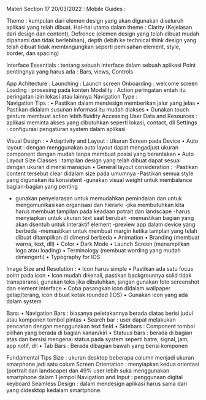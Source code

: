 Materi Section 17 20/03/2022 :
Mobile Guides :

Theme : kumpulan dari elemen design yang akan digunakan diseluruh aplikasi yang telah dibuat.
Hal-hal utama dalam theme : 
Clarity (Kejelasan dari design dan content), Defrence (elemen design yang telah dibuat mudah dipahami dan tidak berlebihan), depth (lebih ke technical think design yang telah dibuat tidak membingungkan seperti pemisahan element, style, border, dan spacing)

Interface Essentials : tentang sebuah interface dalam sebuah aplikasi
Point pentingnya yang harus ada : Bars, views, Controls

App Achitecture :
Launching : Launch screen
Onboarding : welcome screen
Loading : prosesing pada konten
Modality : Action peringatan entah itu peringatan izin lokasi atau lainnya
Navigation Type :  
Navigation Tips :
•	Pastikan dalam mendesign memberikan jalur yang jelas
•	Pastikan didalam susunan informasi itu mudah diakses
•	Gunakan touch gesture membuat action lebih fluidity
Accessing User Data and Resources : aplikasi meminta akses yang dibutuhkan seperti lokasi, contact, dll
Settings : configurasi pengaturan system dalam aplikasi

Visual Design :
•	Adaptivity and Layout : Ukuran Screen pada Device
•	Auto layout : dengan menggunakan auto layout dapat mengadjust ukuran component dengan mudah tanpa membuat posisi yang berantakan
•	Auto Layout Size Classes : tampilan design yang telah dibuat dapat sesuai dengan ukuran dimensi manapun
•	General layout consideration : 
-Pastikan content tersebut clear didalam size pada umumnya
-Pastikan semua style yang digunakan itu konsistent
-gunakan visual weight untuk membalance bagian-bagian yang penting
- gunakan penyelarasan untuk memudahkan pemindaian dan untuk mengomunikasikan organisasi dan hierarki
-jika membutuhkan kita harus membuat tampilan pada keadaan potrait dan landscape
-harus menyiapkan untuk ukuran text saat berubah
-memastikan bagian yang akan dsentuh untuk interaktif element
-preview app dalam device yang berbeda
-memastikan untuk membuat margin ketika tamplan yang telah dibuat ditampilkan di dimensi berbeda
•	Animation
•	Branding (membuat warna, text, dll)
•	Color
•	Dark Mode
•	Launch Screen (menampilkan logo atau loading)
•	Terminology (membuat wording yang mudah dimengerti)
•	Typography for IOS 
 
Image Size and Resolution : 
•	Icon harus simple
•	Pastikan ada satu focus point pada icon
•	Icon mudah dikenali, pastikan backgrounnya solid tidak transparansi, gunakan teks jika dibutuhkan, jangan gunakan foto screenshot dan element interface
•	Coba pasangkan icon didalam wallpaper gelap/terang, icon dibuat kotak rounded (IOS)
•	Gunakan icon yang ada dalam system

Bars:
•	Navigation Bars : biasanya peletakannya berada diatas berisi judul atau komponen tombol pintas
•	Search bar : user dapat melakukan pencarian dengan menggunakan text field
•	Sidebars : Component tombol pilihan yang berada di bagian kanan/kiri
•	Statuus bars : berada di bagian atas dan bersisi mengenai status pada system seperti batre, signal, jam, app notif, dll
•	Tab Bars : Berada dibagian bawah yang berisi komponen

Fundamental Tips
Size : ukuran desktop beberapa column menjadi ukuran smarphone jadi satu colum
Screen Orientation : menyiapkan kedua orientasi (portrait dan landscape) dan 49% user lebih suka menggunakan smartphone dalam 1 jempol
Navigation and Input : penggunaan digital keyboard
Seamless Design : dalam mendesign aplikasi harus sama dari yang didesktop kedalam smartphone.

